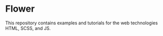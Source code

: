 # Flower
This repository contains examples and tutorials for the web technologies HTML, SCSS, and JS.
